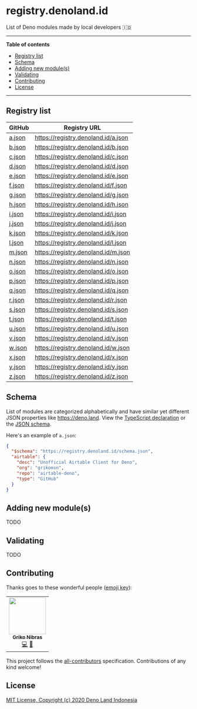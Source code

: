 <!-- markdownlint-disable MD036 -->

# registry.denoland.id

List of Deno modules made by local developers 🇮🇩

---

**Table of contents**

- [Registry list](#registry-list)
- [Schema](#schema)
- [Adding new module(s)](#adding-new-modules)
- [Validating](#validating)
- [Contributing](#contributing)
- [License](#license)

---

## Registry list

| GitHub                      | Registry URL                          |
| --------------------------- | ------------------------------------- |
| [a.json](./database/a.json) | <https://registry.denoland.id/a.json> |
| [b.json](./database/b.json) | <https://registry.denoland.id/b.json> |
| [c.json](./database/c.json) | <https://registry.denoland.id/c.json> |
| [d.json](./database/d.json) | <https://registry.denoland.id/d.json> |
| [e.json](./database/e.json) | <https://registry.denoland.id/e.json> |
| [f.json](./database/f.json) | <https://registry.denoland.id/f.json> |
| [g.json](./database/g.json) | <https://registry.denoland.id/g.json> |
| [h.json](./database/h.json) | <https://registry.denoland.id/h.json> |
| [i.json](./database/i.json) | <https://registry.denoland.id/i.json> |
| [j.json](./database/j.json) | <https://registry.denoland.id/j.json> |
| [k.json](./database/k.json) | <https://registry.denoland.id/k.json> |
| [l.json](./database/l.json) | <https://registry.denoland.id/l.json> |
| [m.json](./database/m.json) | <https://registry.denoland.id/m.json> |
| [n.json](./database/n.json) | <https://registry.denoland.id/n.json> |
| [o.json](./database/o.json) | <https://registry.denoland.id/o.json> |
| [p.json](./database/p.json) | <https://registry.denoland.id/p.json> |
| [q.json](./database/q.json) | <https://registry.denoland.id/q.json> |
| [r.json](./database/r.json) | <https://registry.denoland.id/r.json> |
| [s.json](./database/s.json) | <https://registry.denoland.id/s.json> |
| [t.json](./database/t.json) | <https://registry.denoland.id/t.json> |
| [u.json](./database/u.json) | <https://registry.denoland.id/u.json> |
| [v.json](./database/v.json) | <https://registry.denoland.id/v.json> |
| [w.json](./database/w.json) | <https://registry.denoland.id/w.json> |
| [x.json](./database/x.json) | <https://registry.denoland.id/x.json> |
| [y.json](./database/y.json) | <https://registry.denoland.id/y.json> |
| [z.json](./database/z.json) | <https://registry.denoland.id/z.json> |

## Schema

List of modules are categorized alphabetically and have similar yet different JSON properties like <https://deno.land>. View the [TypeScript declaration](./types.d.ts) or the [JSON schema](./schema.json).

Here's an example of `a.json`:

```json
{
  "$schema": "https://registry.denoland.id/schema.json",
  "airtable": {
    "desc": "Unofficial Airtable Client for Deno",
    "org": "grikomsn",
    "repo": "airtable-deno",
    "type": "GitHub"
  }
}
```

## Adding new module(s)

TODO

## Validating

TODO

## Contributing

Thanks goes to these wonderful people ([emoji key](https://allcontributors.org/docs/en/emoji-key)):

<!-- ALL-CONTRIBUTORS-LIST:START - Do not remove or modify this section -->
<!-- prettier-ignore-start -->
<!-- markdownlint-disable -->
<table>
  <tr>
    <td align="center"><a href="https://griko.id"><img src="https://avatars1.githubusercontent.com/u/8220954?v=4" width="100px;" alt=""/><br /><sub><b>Griko Nibras</b></sub></a><br /><a href="https://github.com/denoland-id/registry/commits?author=grikomsn" title="Code">💻</a> <a href="#maintenance-grikomsn" title="Maintenance">🚧</a></td>
  </tr>
</table>

<!-- markdownlint-enable -->
<!-- prettier-ignore-end -->
<!-- ALL-CONTRIBUTORS-LIST:END -->

This project follows the [all-contributors][all-contributors] specification.
Contributions of any kind welcome!

## License

[MIT License, Copyright (c) 2020 Deno Land Indonesia](https://github.com/denoland-id/denoland.id/blob/master/LICENSE)

[all-contributors]: https://github.com/all-contributors/all-contributors
